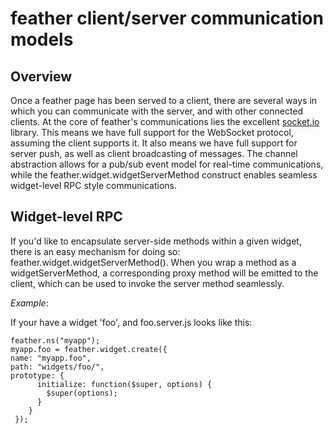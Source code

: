 # feather client/server communication models #

## Overview ##
Once a feather page has been served to a client, there are several ways in which you can communicate with the server, and with other connected clients. At the core of feather's communications lies the excellent [socket.io](http://socket.io) library. This means we have full support for the WebSocket protocol, assuming the client supports it. It also means we have full support for server push, as well as client broadcasting of messages. The channel abstraction allows for a pub/sub event model for real-time communications, while the feather.widget.widgetServerMethod construct enables seamless widget-level RPC style communications.

## Widget-level RPC ##
If you'd like to encapsulate server-side methods within a given widget, there is an easy mechanism for doing so: feather.widget.widgetServerMethod(). When you wrap a method as a widgetServerMethod, a corresponding proxy method will be emitted to the client, which can be used to invoke the server method seamlessly.

_Example_:

  If your have a widget 'foo', and foo.server.js looks like this:

    feather.ns("myapp");    
    myapp.foo = feather.widget.create({
	name: "myapp.foo",
	path: "widgets/foo/",
	prototype: {
          initialize: function($super, options) {
            $super(options);
          }
        }		
     });
